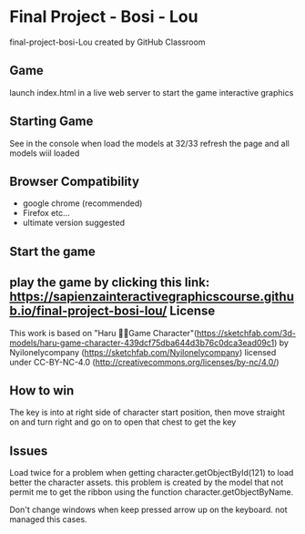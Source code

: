 Final Project - Bosi - Lou
=================================

final-project-bosi-Lou created by GitHub Classroom


Game
------------
launch index.html in a live web server to start the game interactive graphics 

Starting Game
------------
See in the console when load the models at 32/33 refresh the page and all models wiil loaded

Browser Compatibility
--------------
* google chrome (recommended)
* Firefox etc...
* ultimate version suggested


Start the game
--------------
play the game by clicking this link: 
https://sapienzainteractivegraphicscourse.github.io/final-project-bosi-lou/
License
---------------
This work is based on "Haru 🙎‍♀️Game Character"(https://sketchfab.com/3d-models/haru-game-character-439dcf75dba644d3b76c0dca3ead09c1) by Nyilonelycompany (https://sketchfab.com/Nyilonelycompany) licensed under CC-BY-NC-4.0 (http://creativecommons.org/licenses/by-nc/4.0/)

How to win 
--------------
The key is into at right side of character start position, then move straight on and turn right and go on to open that chest to get the key

Issues
---------------
Load twice for a problem when getting character.getObjectById(121) to load better the character assets. this problem is created by the model that not permit me to get the ribbon using the function character.getObjectByName.

Don't change windows when keep pressed arrow up on the keyboard. not managed this cases.
